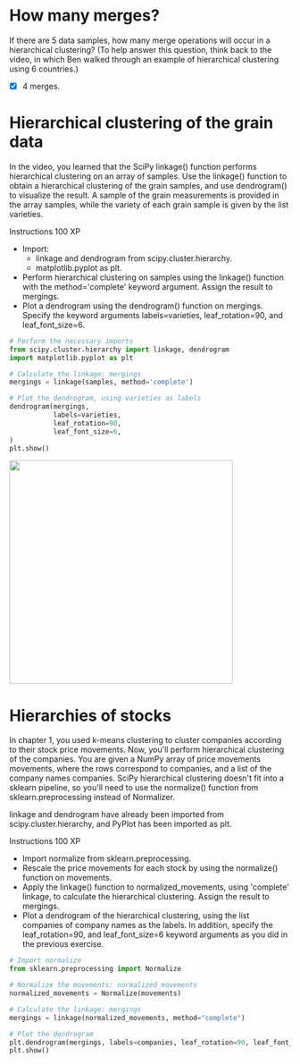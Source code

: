 # How many merges?
If there are 5 data samples, how many merge operations will occur in a hierarchical clustering? (To help answer this question, think back to the video, in which Ben walked through an example of hierarchical clustering using 6 countries.)
- [x] 4 merges.
# Hierarchical clustering of the grain data
In the video, you learned that the SciPy linkage() function performs hierarchical clustering on an array of samples. Use the linkage() function to obtain a hierarchical clustering of the grain samples, and use dendrogram() to visualize the result. A sample of the grain measurements is provided in the array samples, while the variety of each grain sample is given by the list varieties.

Instructions
100 XP
- Import:
  - linkage and dendrogram from scipy.cluster.hierarchy.
  - matplotlib.pyplot as plt.
- Perform hierarchical clustering on samples using the linkage() function with the method='complete' keyword argument. Assign the result to mergings.
- Plot a dendrogram using the dendrogram() function on mergings. Specify the keyword arguments labels=varieties, leaf_rotation=90, and leaf_font_size=6.
```py
# Perform the necessary imports
from scipy.cluster.hierarchy import linkage, dendrogram
import matplotlib.pyplot as plt

# Calculate the linkage: mergings
mergings = linkage(samples, method='complete')

# Plot the dendrogram, using varieties as labels
dendrogram(mergings,
           labels=varieties,
           leaf_rotation=90,
           leaf_font_size=6,
)
plt.show()
```
<img src="https://user-images.githubusercontent.com/51888893/212987640-609e60fe-8590-4c37-9dab-c690f6cc50e6.png" width=400px>

# Hierarchies of stocks
In chapter 1, you used k-means clustering to cluster companies according to their stock price movements. Now, you'll perform hierarchical clustering of the companies. You are given a NumPy array of price movements movements, where the rows correspond to companies, and a list of the company names companies. SciPy hierarchical clustering doesn't fit into a sklearn pipeline, so you'll need to use the normalize() function from sklearn.preprocessing instead of Normalizer.

linkage and dendrogram have already been imported from scipy.cluster.hierarchy, and PyPlot has been imported as plt.

Instructions
100 XP
- Import normalize from sklearn.preprocessing.
- Rescale the price movements for each stock by using the normalize() function on movements.
- Apply the linkage() function to normalized_movements, using 'complete' linkage, to calculate the hierarchical clustering. Assign the result to mergings.
- Plot a dendrogram of the hierarchical clustering, using the list companies of company names as the labels. In addition, specify the leaf_rotation=90, and leaf_font_size=6 keyword arguments as you did in the previous exercise.
```py
# Import normalize
from sklearn.preprocessing import Normalize

# Normalize the movements: normalized_movements
normalized_movements = Normalize(movements)

# Calculate the linkage: mergings
mergings = linkage(normalized_movements, method="complete")

# Plot the dendrogram
plt.dendrogram(mergings, labels=companies, leaf_rotation=90, leaf_font_size=6)
plt.show()
```
